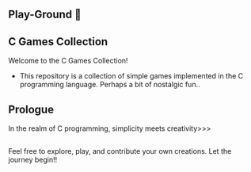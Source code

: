 ## Play-Ground 🤫

## C Games Collection

Welcome to the C Games Collection! 
- This repository is a collection of simple games implemented in the C programming language. Perhaps a bit of nostalgic fun..

## Prologue

In the realm of C programming, simplicity meets creativity>>>

##

Feel free to explore, play, and contribute your own creations. Let the journey begin!!

